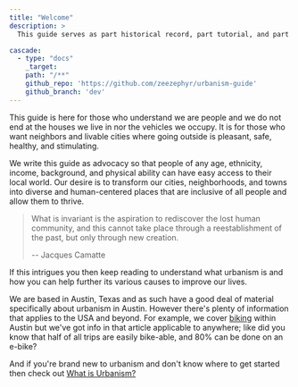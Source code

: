```yaml
---
title: "Welcome"
description: >
  This guide serves as part historical record, part tutorial, and part HOWTO on getting involved with whichever aspects of urbanism are intriguing to you.

cascade:
  - type: "docs"
    _target:
    path: "/**"
    github_repo: 'https://github.com/zeezephyr/urbanism-guide'
    github_branch: 'dev'
---
```

This guide is here for those who understand we are people and we do not end at the houses we live in nor the vehicles we occupy. It is for those who want neighbors and livable cities where going outside is pleasant, safe, healthy, and stimulating.

We write this guide as advocacy so that people of any age, ethnicity, income, background, and physical ability can have easy access to their local world. Our desire is to transform our cities, neighborhoods, and towns into diverse and human-centered places that are inclusive of all people and allow them to thrive.

> What is invariant is the aspiration to rediscover the lost human community, and this cannot take place through a reestablishment of the past, but only through new creation.
>
> \-\- Jacques Camatte

If this intrigues you then keep reading to understand what urbanism is and how you can help further its various causes to improve our lives.

We are based in Austin, Texas and as such have a good deal of material specifically about urbanism in Austin. However there's plenty of information that applies to the USA and beyond. For example, we cover [biking](/austin/transportation/biking) within Austin but we've got info in that article applicable to anywhere; like did you know that half of all trips are easily bike-able, and 80% can be done on an e-bike?

And if you're brand new to urbanism and don't know where to get started then check out [What is Urbanism?](/getting_started/what_is_urbanism)
